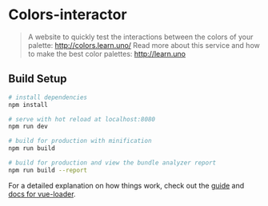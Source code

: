 # Colors-interactor

> A website to quickly test the interactions between the colors of your palette: http://colors.learn.uno/
> Read more about this service and how to make the best color palettes: http://learn.uno

## Build Setup

``` bash
# install dependencies
npm install

# serve with hot reload at localhost:8080
npm run dev

# build for production with minification
npm run build

# build for production and view the bundle analyzer report
npm run build --report
```

For a detailed explanation on how things work, check out the [guide](http://vuejs-templates.github.io/webpack/) and [docs for vue-loader](http://vuejs.github.io/vue-loader).

